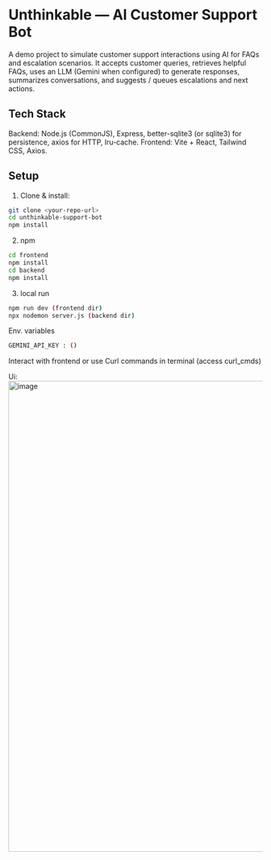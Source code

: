# Unthinkable — AI Customer Support Bot

A demo project to simulate customer support interactions using AI for FAQs and escalation scenarios. It accepts customer queries, retrieves helpful FAQs, uses an LLM (Gemini when configured) to generate responses, summarizes conversations, and suggests / queues escalations and next actions.

## Tech Stack
Backend: Node.js (CommonJS), Express, better-sqlite3 (or sqlite3) for persistence, axios for HTTP, lru-cache.
Frontend: Vite + React, Tailwind CSS, Axios.

## Setup
1. Clone & install:
```bash
git clone <your-repo-url>
cd unthinkable-support-bot
npm install

```
2. npm
```bash
cd frontend
npm install
cd backend
npm install
```
3. local run
```bash
npm run dev (frontend dir)
npx nodemon server.js (backend dir)
```
Env. variables
```bash
GEMINI_API_KEY : ()
```

Interact with frontend or use Curl commands in terminal (access curl_cmds)

Ui: 
<img width="1656" height="934" alt="image" src="https://github.com/user-attachments/assets/f9c3e228-1d08-419e-a0ee-cda70dddf92f" />



